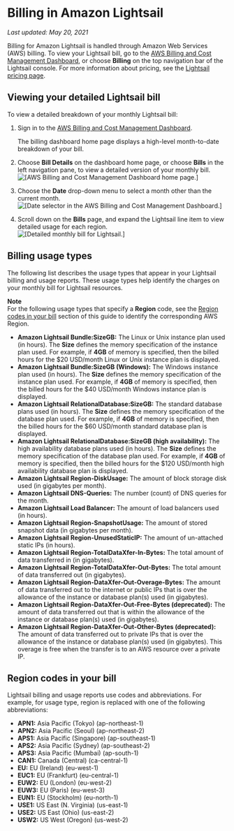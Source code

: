 # Billing in Amazon Lightsail<a name="understanding-your-amazon-lightsail-bill"></a>

 *Last updated: May 20, 2021* 

Billing for Amazon Lightsail is handled through Amazon Web Services \(AWS\) billing\. To view your Lightsail bill, go to the [AWS Billing and Cost Management Dashboard](https://console.aws.amazon.com/billing/), or choose **Billing** on the top navigation bar of the Lightsail console\. For more information about pricing, see the [Lightsail pricing page](https://aws.amazon.com/lightsail/pricing/)\.

## Viewing your detailed Lightsail bill<a name="viewing-your-detailed-lightsail-bill"></a>

To view a detailed breakdown of your monthly Lightsail bill:

1. Sign in to the [AWS Billing and Cost Management Dashboard](https://console.aws.amazon.com/billing/)\.

   The billing dashboard home page displays a high\-level month\-to\-date breakdown of your bill\.

1. Choose **Bill Details** on the dashboard home page, or choose **Bills** in the left navigation pane, to view a detailed version of your monthly bill\.  
![\[AWS Billing and Cost Management Dashboard home page.\]](https://d9yljz1nd5001.cloudfront.net/en_us/f1c62fa5316bf1df017e7afb5a0e0a21/images/amazon-lightsail-billing-dashboard-home-page.png)

1. Choose the **Date** drop\-down menu to select a month other than the current month\.  
![\[Date selector in the AWS Billing and Cost Management Dashboard.\]](https://d9yljz1nd5001.cloudfront.net/en_us/f1c62fa5316bf1df017e7afb5a0e0a21/images/amazon-lightsail-billing-dashboard-date-drop-down.png)

1. Scroll down on the **Bills** page, and expand the Lightsail line item to view detailed usage for each region\.  
![\[Detailed monthly bill for Lightsail.\]](https://d9yljz1nd5001.cloudfront.net/en_us/f1c62fa5316bf1df017e7afb5a0e0a21/images/amazon-lightsail-detailed-monthly-bill.png)

## Billing usage types<a name="billing-usage-types"></a>

The following list describes the usage types that appear in your Lightsail billing and usage reports\. These usage types help identify the charges on your monthly bill for Lightsail resources\.

**Note**  
For the following usage types that specify a **Region** code, see the [Region codes in your bill](#amazon-lightsail-region-codes-in-bill) section of this guide to identify the corresponding AWS Region\.
+ **Amazon Lightsail Bundle:SizeGB:** The Linux or Unix instance plan used \(in hours\)\. The **Size** defines the memory specification of the instance plan used\. For example, if **4GB** of memory is specified, then the billed hours for the $20 USD/month Linux or Unix instance plan is displayed\.
+ **Amazon Lightsail Bundle:SizeGB \(Windows\):** The Windows instance plan used \(in hours\)\. The **Size** defines the memory specification of the instance plan used\. For example, if **4GB** of memory is specified, then the billed hours for the $40 USD/month Windows instance plan is displayed\.
+ **Amazon Lightsail RelationalDatabase:SizeGB:** The standard database plans used \(in hours\)\. The **Size** defines the memory specification of the database plan used\. For example, if **4GB** of memory is specified, then the billed hours for the $60 USD/month standard database plan is displayed\.
+ **Amazon Lightsail RelationalDatabase:SizeGB \(high availability\):** The high availability database plans used \(in hours\)\. The **Size** defines the memory specification of the database plan used\. For example, if **4GB** of memory is specified, then the billed hours for the $120 USD/month high availability database plan is displayed\.
+ **Amazon Lightsail Region\-DiskUsage:** The amount of block storage disk used \(in gigabytes per month\)\.
+ **Amazon Lightsail DNS\-Queries:** The number \(count\) of DNS queries for the month\.
+ **Amazon Lightsail Load Balancer:** The amount of load balancers used \(in hours\)\.
+ **Amazon Lightsail Region\-SnapshotUsage:** The amount of stored snapshot data \(in gigabytes per month\)\.
+ **Amazon Lightsail Region\-UnusedStaticIP:** The amount of un\-attached static IPs \(in hours\)\.
+ **Amazon Lightsail Region\-TotalDataXfer\-In\-Bytes:** The total amount of data transferred in \(in gigabytes\)\.
+ **Amazon Lightsail Region\-TotalDataXfer\-Out\-Bytes:** The total amount of data transferred out \(in gigabytes\)\.
+ **Amazon Lightsail Region\-DataXfer\-Out\-Overage\-Bytes:** The amount of data transferred out to the internet or public IPs that is over the allowance of the instance or database plan\(s\) used \(in gigabytes\)\.
+ **Amazon Lightsail Region\-DataXfer\-Out\-Free\-Bytes \(deprecated\):** The amount of data transferred out that is within the allowance of the instance or database plan\(s\) used \(in gigabytes\)\.
+ **Amazon Lightsail Region\-DataXfer\-Out\-Other\-Bytes \(deprecated\):** The amount of data transferred out to private IPs that is over the allowance of the instance or database plan\(s\) used \(in gigabytes\)\. This overage is free when the transfer is to an AWS resource over a private IP\.

## Region codes in your bill<a name="amazon-lightsail-region-codes-in-bill"></a>

Lightsail billing and usage reports use codes and abbreviations\. For example, for usage type, region is replaced with one of the following abbreviations:
+ **APN1:** Asia Pacific \(Tokyo\) \(ap\-northeast\-1\)
+ **APN2:** Asia Pacific \(Seoul\) \(ap\-northeast\-2\)
+ **APS1:** Asia Pacific \(Singapore\) \(ap\-southeast\-1\)
+ **APS2:** Asia Pacific \(Sydney\) \(ap\-southeast\-2\)
+ **APS3:** Asia Pacific \(Mumbai\) \(ap\-south\-1\)
+ **CAN1:** Canada \(Central\) \(ca\-central\-1\)
+ **EU:** EU \(Ireland\) \(eu\-west\-1\)
+ **EUC1:** EU \(Frankfurt\) \(eu\-central\-1\)
+ **EUW2:** EU \(London\) \(eu\-west\-2\)
+ **EUW3:** EU \(Paris\) \(eu\-west\-3\)
+ **EUN1:** EU \(Stockholm\) \(eu\-north\-1\)
+ **USE1:** US East \(N\. Virginia\) \(us\-east\-1\)
+ **USE2:** US East \(Ohio\) \(us\-east\-2\)
+ **USW2:** US West \(Oregon\) \(us\-west\-2\)